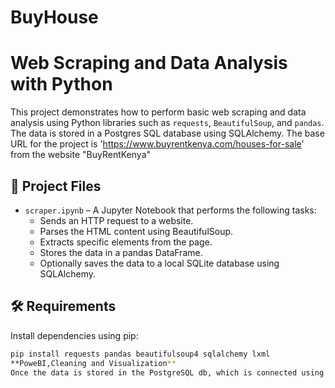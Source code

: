# BuyHouse
# Web Scraping and Data Analysis with Python

This project demonstrates how to perform basic web scraping and data analysis using Python libraries such as `requests`, `BeautifulSoup`, and `pandas`. The data is stored in a Postgres SQL database using SQLAlchemy. The base URL for the project is 'https://www.buyrentkenya.com/houses-for-sale' from the website "BuyRentKenya"

## 📁 Project Files

- `scraper.ipynb` – A Jupyter Notebook that performs the following tasks:
  - Sends an HTTP request to a website.
  - Parses the HTML content using BeautifulSoup.
  - Extracts specific elements from the page.
  - Stores the data in a pandas DataFrame.
  - Optionally saves the data to a local SQLite database using SQLAlchemy.

## 🛠️ Requirements

Install dependencies using pip:

```bash
pip install requests pandas beautifulsoup4 sqlalchemy lxml
**PoweBI,Cleaning and Visualization**
Once the data is stored in the PostgreSQL db, which is connected using DBeaver(for) localhost, the data is then accessed using PowerBI for after cleaning the final phase is visualizaton. 
